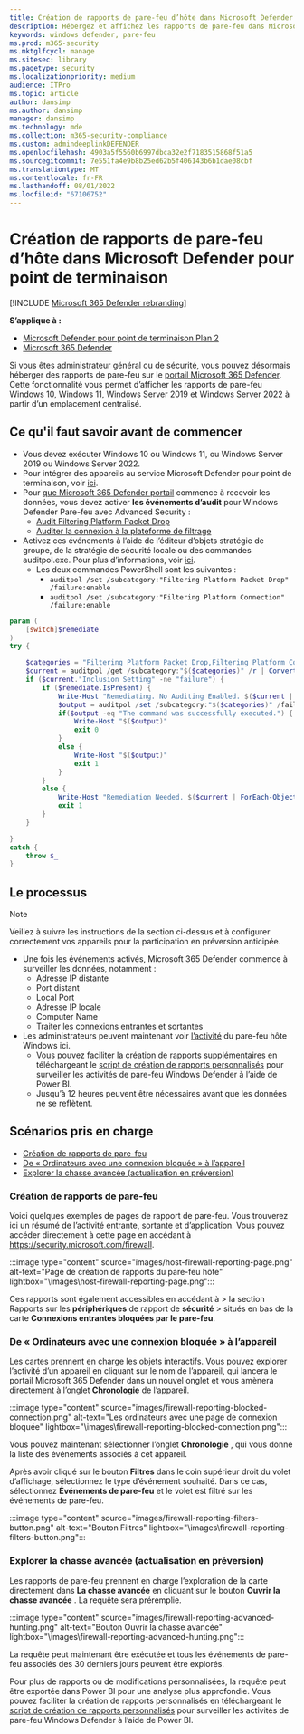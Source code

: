 ```yaml
---
title: Création de rapports de pare-feu d’hôte dans Microsoft Defender pour point de terminaison
description: Hébergez et affichez les rapports de pare-feu dans Microsoft 365 Defender portail.
keywords: windows defender, pare-feu
ms.prod: m365-security
ms.mktglfcycl: manage
ms.sitesec: library
ms.pagetype: security
ms.localizationpriority: medium
audience: ITPro
ms.topic: article
author: dansimp
ms.author: dansimp
manager: dansimp
ms.technology: mde
ms.collection: m365-security-compliance
ms.custom: admindeeplinkDEFENDER
ms.openlocfilehash: 4903a5f5560b6997dbca32e2f7183515868f51a5
ms.sourcegitcommit: 7e551fa4e9b8b25ed62b5f406143b6b1dae08cbf
ms.translationtype: MT
ms.contentlocale: fr-FR
ms.lasthandoff: 08/01/2022
ms.locfileid: "67106752"
---
```

# <a name="host-firewall-reporting-in-microsoft-defender-for-endpoint"></a>Création de rapports de pare-feu d’hôte dans Microsoft Defender pour point de terminaison

[!INCLUDE [Microsoft 365 Defender rebranding](../../includes/microsoft-defender.md)]

**S’applique à :**
- [Microsoft Defender pour point de terminaison Plan 2](https://go.microsoft.com/fwlink/p/?linkid=2154037)
- [Microsoft 365 Defender](https://go.microsoft.com/fwlink/?linkid=2118804)

Si vous êtes administrateur général ou de sécurité, vous pouvez désormais héberger des rapports de pare-feu sur le [portail Microsoft 365 Defender](https://security.microsoft.com). Cette fonctionnalité vous permet d’afficher les rapports de pare-feu Windows 10, Windows 11, Windows Server 2019 et Windows Server 2022 à partir d’un emplacement centralisé.

## <a name="what-do-you-need-to-know-before-you-begin"></a>Ce qu'il faut savoir avant de commencer

- Vous devez exécuter Windows 10 ou Windows 11, ou Windows Server 2019 ou Windows Server 2022.
- Pour intégrer des appareils au service Microsoft Defender pour point de terminaison, voir [ici](onboard-configure.md).
- Pour <a href="https://go.microsoft.com/fwlink/p/?linkid=2077139" target="_blank">que Microsoft 365 Defender portail</a> commence à recevoir les données, vous devez activer **les événements d’audit** pour Windows Defender Pare-feu avec Advanced Security :
  - [Audit Filtering Platform Packet Drop](/windows/security/threat-protection/auditing/audit-filtering-platform-packet-drop)
  - [Auditer la connexion à la plateforme de filtrage](/windows/security/threat-protection/auditing/audit-filtering-platform-connection)
- Activez ces événements à l’aide de l’éditeur d’objets stratégie de groupe, de la stratégie de sécurité locale ou des commandes auditpol.exe. Pour plus d’informations, voir [ici](/windows/win32/fwp/auditing-and-logging).
  - Les deux commandes PowerShell sont les suivantes :
    - `auditpol /set /subcategory:"Filtering Platform Packet Drop" /failure:enable`
    - `auditpol /set /subcategory:"Filtering Platform Connection" /failure:enable`

```powershell
param (
    [switch]$remediate
)
try {

    $categories = "Filtering Platform Packet Drop,Filtering Platform Connection"
    $current = auditpol /get /subcategory:"$($categories)" /r | ConvertFrom-Csv    
    if ($current."Inclusion Setting" -ne "failure") {
        if ($remediate.IsPresent) {
            Write-Host "Remediating. No Auditing Enabled. $($current | ForEach-Object {$_.Subcategory + ":" + $_.'Inclusion Setting' + ";"})"
            $output = auditpol /set /subcategory:"$($categories)" /failure:enable
            if($output -eq "The command was successfully executed.") {
                Write-Host "$($output)"
                exit 0
            }
            else {
                Write-Host "$($output)"
                exit 1
            }
        }
        else {
            Write-Host "Remediation Needed. $($current | ForEach-Object {$_.Subcategory + ":" + $_.'Inclusion Setting' + ";"})."
            exit 1
        }
    }

}
catch {
    throw $_
} 
```

## <a name="the-process"></a>Le processus

> [!NOTE]
> Veillez à suivre les instructions de la section ci-dessus et à configurer correctement vos appareils pour la participation en préversion anticipée.

- Une fois les événements activés, Microsoft 365 Defender commence à surveiller les données, notamment : 
   - Adresse IP distante
   - Port distant
   - Local Port
   - Adresse IP locale
   - Computer Name
   - Traiter les connexions entrantes et sortantes
- Les administrateurs peuvent maintenant voir [l’activité](https://security.microsoft.com/firewall) du pare-feu hôte Windows ici.
   - Vous pouvez faciliter la création de rapports supplémentaires en téléchargeant le [script de création de rapports personnalisés](https://github.com/microsoft/MDATP-PowerBI-Templates/tree/master/Firewall) pour surveiller les activités de pare-feu Windows Defender à l’aide de Power BI.
   - Jusqu’à 12 heures peuvent être nécessaires avant que les données ne se reflètent.

## <a name="supported-scenarios"></a>Scénarios pris en charge

- [Création de rapports de pare-feu](#firewall-reporting)
- [De « Ordinateurs avec une connexion bloquée » à l’appareil](#from-computers-with-a-blocked-connection-to-device)
- [Explorer la chasse avancée (actualisation en préversion)](#drill-into-advanced-hunting-preview-refresh)

### <a name="firewall-reporting"></a>Création de rapports de pare-feu

Voici quelques exemples de pages de rapport de pare-feu. Vous trouverez ici un résumé de l’activité entrante, sortante et d’application. Vous pouvez accéder directement à cette page en accédant à <https://security.microsoft.com/firewall>.

:::image type="content" source="images/host-firewall-reporting-page.png" alt-text="Page de création de rapports du pare-feu hôte" lightbox="\images\host-firewall-reporting-page.png":::

Ces rapports sont également accessibles en accédant à  >  la section Rapports sur les **périphériques** de rapport de **sécurité** >  situés en bas de la carte **Connexions entrantes bloquées par le pare-feu**.

### <a name="from-computers-with-a-blocked-connection-to-device"></a>De « Ordinateurs avec une connexion bloquée » à l’appareil

Les cartes prennent en charge les objets interactifs. Vous pouvez explorer l’activité d’un appareil en cliquant sur le nom de l’appareil, qui lancera le portail Microsoft 365 Defender dans un nouvel onglet et vous amènera directement à l’onglet **Chronologie** de l’appareil.

:::image type="content" source="images/firewall-reporting-blocked-connection.png" alt-text="Les ordinateurs avec une page de connexion bloquée" lightbox="\images\firewall-reporting-blocked-connection.png":::

Vous pouvez maintenant sélectionner l’onglet **Chronologie** , qui vous donne la liste des événements associés à cet appareil.

Après avoir cliqué sur le bouton **Filtres** dans le coin supérieur droit du volet d’affichage, sélectionnez le type d’événement souhaité. Dans ce cas, sélectionnez **Événements de pare-feu** et le volet est filtré sur les événements de pare-feu.

:::image type="content" source="images/firewall-reporting-filters-button.png" alt-text="Bouton Filtres" lightbox="\images\firewall-reporting-filters-button.png":::

### <a name="drill-into-advanced-hunting-preview-refresh"></a>Explorer la chasse avancée (actualisation en préversion)

Les rapports de pare-feu prennent en charge l’exploration de la carte directement dans **La chasse avancée** en cliquant sur le bouton **Ouvrir la chasse avancée** . La requête sera préremplie.

:::image type="content" source="images/firewall-reporting-advanced-hunting.png" alt-text="Bouton Ouvrir la chasse avancée" lightbox="\images\firewall-reporting-advanced-hunting.png":::

La requête peut maintenant être exécutée et tous les événements de pare-feu associés des 30 derniers jours peuvent être explorés.

Pour plus de rapports ou de modifications personnalisées, la requête peut être exportée dans Power BI pour une analyse plus approfondie. Vous pouvez faciliter la création de rapports personnalisés en téléchargeant le [script de création de rapports personnalisés](https://github.com/microsoft/MDATP-PowerBI-Templates/tree/master/Firewall) pour surveiller les activités de pare-feu Windows Defender à l’aide de Power BI.
